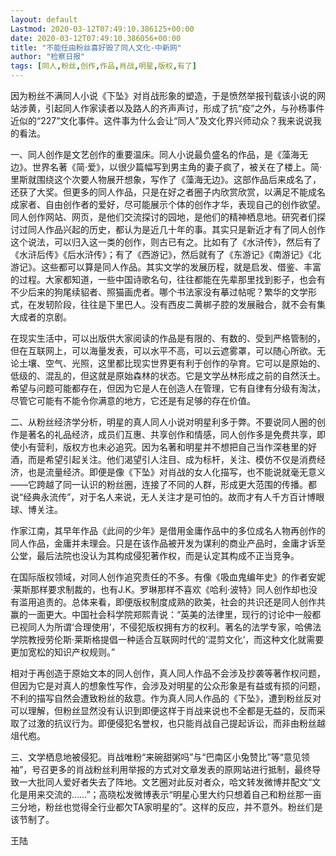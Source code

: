 ```yaml
---
layout: default
Lastmod: 2020-03-12T07:49:10.386125+00:00
date: 2020-03-12T07:49:10.386056+00:00
title: "不能任由粉丝喜好毁了同人文化-中新网"
author: "检察日报"
tags: [同人,粉丝,创作,作品,肖战,明星,版权,有了]
---
```


因为粉丝不满同人小说《下坠》对肖战形象的塑造，于是愤然举报刊载该小说的网站涉黄，引起同人作家读者以及路人的齐声声讨，形成了抗“疫”之外，与孙杨事件近似的“227”文化事件。这件事为什么会让“同人”及文化界兴师动众？我来说说我的看法。

一、同人创作是文艺创作的重要温床。同人小说最负盛名的作品，是《藻海无边》。世界名著《简·爱》，以很少篇幅写到男主角的妻子疯了，被关在了楼上。简·里斯就围绕这个次要人物展开想象，写作了《藻海无边》。这部作品后来成名了，还获了大奖。但更多的同人作品，只是在好之者圈子内欣赏欣赏，以满足不能成名成家者、自由创作者的爱好，尽可能展示个体的创作才华，表现自己的创作欲望。同人创作网站、网页，是他们交流探讨的园地，是他们的精神栖息地。研究者们探讨过同人作品兴起的历史，都认为是近几十年的事。其实只是新近才有了同人创作这个说法，可以归入这一类的创作，则古已有之。比如有了《水浒传》，然后有了《水浒后传》《后水浒传》；有了《西游记》，然后就有了《东游记》《南游记》《北游记》。这些都可以算是同人作品。其实文学的发展历程，就是启发、借鉴、丰富的过程。大家都知道，一些中国诗歌名句，往往都能在先辈那里找到影子，也会有不少后来的狗尾续貂者、照猫画虎者。哪个书法家没有摹过帖呢？繁华的文学形式，在发轫阶段，往往是下里巴人。没有西皮二黄梆子腔的发展融合，就不会有集大成者的京剧。

在现实生活中，可以出版供大家阅读的作品是有限的、有数的、受到严格管制的，但在互联网上，可以海量发表，可以水平不高，可以云遮雾罩，可以随心所欲。无论土壤、空气、光照，这里都比现实世界更有利于创作的孕育。它可以是原始的、低级的、混乱的，但这就是原始森林的状态。它是文学丛林形成之前的自然沃土。希望与问题可能都存在，但因为它是人在创造人在管理，它有自律有分级有淘汰，尽管它可能有不能令你满意的地方，它还是有足够的存在价值。

二、从粉丝经济学分析，明星的真人同人小说对明星利多于弊。不要说同人圈的创作是著名的礼品经济，成员们互惠、共享创作和情感，同人创作多是免费共享，即使小有营利，版权方也未必追究。因为名著和明星并不想把自己当作深巷里的好酒，而是希望引起关注。他们渴望引人注目、成为标杆，关注、模仿不仅是消费经济，也是流量经济。即便是像《下坠》对肖战的女人化描写，也不能说就毫无意义——它跨越了同一认识的粉丝圈，连接了不同的人群，形成更大范围的传播。都说“经典永流传”，对于名人来说，无人关注才是可怕的。故而才有人千方百计博眼球、博关注。

作家江南，其早年作品《此间的少年》是借用金庸作品中的多位成名人物再创作的同人作品，金庸并未理会。只是在该作品被开发为谋利的商业产品时，金庸才诉至公堂，最后法院也没认为其构成侵犯著作权，而是认定其构成不正当竞争。

在国际版权领域，对同人创作追究责任的不多。有像《吸血鬼编年史》的作者安妮·莱斯那样要求制裁的，也有J.K。罗琳那样不喜欢《哈利·波特》同人创作却也没有滥用追责的。总体来看，即便版权制度成熟的欧美，社会的共识还是同人创作共赢的一面更大。中国社会科学院郑熙青说：“英美的法律里，现行的讨论中一般都已视同人为所谓‘合理使用’，不侵犯版权拥有方的权利。著名的法学专家，哈佛法学院教授劳伦斯·莱斯格提倡一种适合互联网时代的‘混剪文化’，而这种文化就需要更加宽松的知识产权规则。”

相对于再创造于原始文本的同人创作，真人同人作品不会涉及抄袭等著作权问题，但因为它是对真人的想象性写作，会涉及对明星的公众形象是有益或有损的问题，不利的描写自然会遭致粉丝的敌意。作为真人同人作品的《下坠》，遭到粉丝反对可以理解，但粉丝显然没有认识到即便这样于肖战来说也不全都是无益的，反而采取了过激的抗议行为。即便侵犯名誉权，也只能肖战自己提起诉讼，而非由粉丝越俎代庖。

三、文学栖息地被侵犯。肖战唯粉“来碗甜粥吗”与“巴南区小兔赞比”等“意见领袖”，号召更多的肖战粉丝利用举报的方式对文章发表的原网站进行抵制，最终导致一大批同人爱好者失去了阵地。文艺圈对此反对者众，哈文转发微博并配文“文化是用来交流的……”；高晓松发微博表示“明星心里大约只想着自己和粉丝那一亩三分地，粉丝也觉得全行业都欠TA家明星的”。这样的反应，并不意外。粉丝们是该节制了。

王陆

